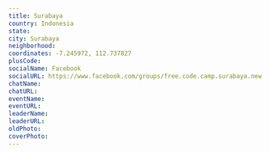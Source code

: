 ```yaml
---
title: Surabaya
country: Indonesia
state: 
city: Surabaya
neighborhood: 
coordinates: -7.245972, 112.737827
plusCode:
socialName: Facebook
socialURL: https://www.facebook.com/groups/free.code.camp.surabaya.new
chatName:
chatURL:
eventName:
eventURL:
leaderName:
leaderURL:
oldPhoto: 
coverPhoto:
---
```

